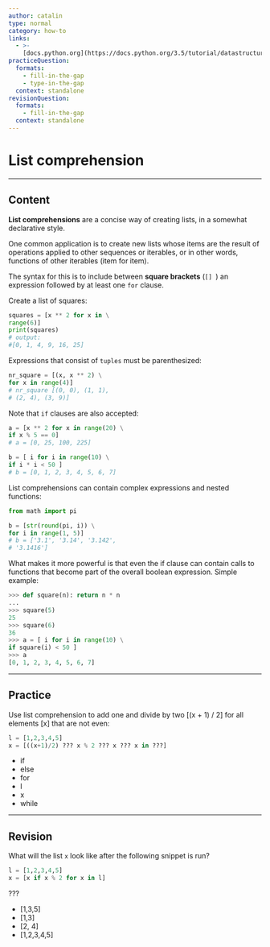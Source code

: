 ```yaml
---
author: catalin
type: normal
category: how-to
links:
  - >-
    [docs.python.org](https://docs.python.org/3.5/tutorial/datastructures.html#list-comprehensions){website}
practiceQuestion:
  formats:
    - fill-in-the-gap
    - type-in-the-gap
  context: standalone
revisionQuestion:
  formats:
    - fill-in-the-gap
  context: standalone
---
```


# List comprehension


---

## Content

**List comprehensions** are a concise way of creating lists, in a somewhat declarative style.

One common application is to create new lists whose items are the result of operations applied to other sequences or iterables, or in other words, functions of other iterables (item for item).

The syntax for this is to include between **square brackets** (`[] `) an expression followed by at least one `for` clause.

Create a list of squares:

```python
squares = [x ** 2 for x in \
range(6)]
print(squares)
# output:
#[0, 1, 4, 9, 16, 25]
```

Expressions that consist of `tuples` must be parenthesized:

```python
nr_square = [(x, x ** 2) \
for x in range(4)]
# nr_square [(0, 0), (1, 1),
# (2, 4), (3, 9)]
```

Note that `if` clauses are also accepted:

```python
a = [x ** 2 for x in range(20) \
if x % 5 == 0]
# a = [0, 25, 100, 225]

b = [ i for i in range(10) \
if i * i < 50 ]
# b = [0, 1, 2, 3, 4, 5, 6, 7]

```

List comprehensions can contain complex expressions and nested functions:

```python
from math import pi

b = [str(round(pi, i)) \
for i in range(1, 5)]
# b = ['3.1', '3.14', '3.142',
# '3.1416']
```

What makes it more powerful is that even the if clause can contain calls to functions that become part of the overall boolean expression. Simple example:

```python
>>> def square(n): return n * n
...
>>> square(5)
25
>>> square(6)
36
>>> a = [ i for i in range(10) \
if square(i) < 50 ]
>>> a
[0, 1, 2, 3, 4, 5, 6, 7]

```


---

## Practice

Use list comprehension to add one and divide by two [(x + 1) / 2] for all elements [x] that are not even:

```python
l = [1,2,3,4,5]
x = [((x+1)/2) ??? x % 2 ??? x ??? x in ???]
```

- if
- else
- for
- l
- x
- while


---

## Revision

What will the list `x` look like after the following snippet is run?

```python
l = [1,2,3,4,5]
x = [x if x % 2 for x in l]
```

???

- [1,3,5]
- [1,3]
- [2, 4]
- [1,2,3,4,5]
 
